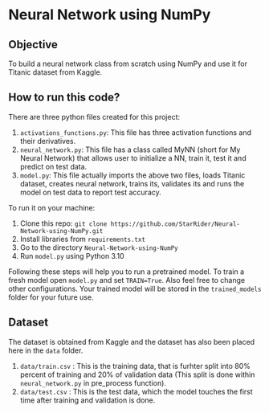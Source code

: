 # Neural Network using NumPy

## Objective
To build a neural network class from scratch using NumPy and use it for Titanic dataset from Kaggle.

## How to run this code?
There are three python files created for this project:
1. `activations_functions.py`: This file has three activation functions and their derivatives.
2. `neural_network.py`: This file has a class called MyNN (short for My Neural Network) that allows user to initialize a NN, train it, test it and predict on test data.
3. `model.py`: This file actually imports the above two files, loads Titanic dataset, creates neural network, trains its, validates its and runs the model on test data to report test accuracy.

To run it on your machine:
1. Clone this repo: `git clone https://github.com/StarRider/Neural-Network-using-NumPy.git`
2. Install libraries from `requirements.txt`
3. Go to the directory `Neural-Network-using-NumPy`
4. Run `model.py` using Python 3.10

Following these steps will help you to run a pretrained model. To train a fresh model open `model.py` and set `TRAIN=True`. Also feel free to change other configurations. Your trained model will be stored in the `trained_models` folder for your future use.

## Dataset
The dataset is obtained from Kaggle and the dataset has also been placed here in the `data` folder.
1. `data/train.csv` : This is the training data, that is furhter split into 80% percent of training and 20% of validation data (This split is done within `neural_network.py` in pre_process function).
2. `data/test.csv`  : This is the test data, which the model touches the first time after training and validation is done.


